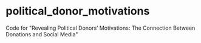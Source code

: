 # political_donor_motivations
Code for "Revealing Political Donors’ Motivations: The Connection Between Donations and Social Media"
